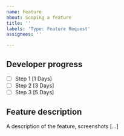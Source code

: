 ```yaml
---
name: Feature
about: Scoping a feature
title: ''
labels: 'Type: Feature Request'
assignees: ''

---
```


## Developer progress

- [ ] Step 1 [1 Days]
- [ ] Step 2 [3 Days]
- [ ] Step 3 [5 Days]

## Feature description
A description of the feature, screenshots [...]

